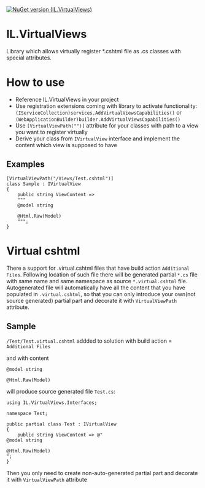 [![NuGet version (IL.VirtualViews)](https://img.shields.io/nuget/v/IL.VirtualViews.svg?style=flat-square)](https://www.nuget.org/packages/IL.VirtualViews/)
# IL.VirtualViews
Library which allows virtually register *.cshtml file as .cs classes with special attributes.

# How to use

* Reference IL.VirtualViews in your project
* Use registration extensions coming with library to activate functionality: `(IServiceCollection)services.AddVirtualViewsCapabilities()` or `(WebApplicationBuilder)builder.AddVirtualViewsCapabilities()`
* Use `[VirtualViewPath("")]` attribute for your classes with path to a view you want to register virtually
* Derive your class from `IVirtualView` interface and implement the content which view is supposed to have

## Examples
```
[VirtualViewPath("/Views/Test.cshtml")]
class Sample : IVirtualView
{
    public string ViewContent =>
    """
    @model string

    @Html.Raw(Model)
    """;
}
```
# Virtual cshtml

There a support for .virtual.cshtml files that have build action `Additional Files`.
Following location of such file there will be generated partial `*.cs` file with same name and same namespace as source `*.virtual.cshtml` file.
Autogenerated file will automatically have all the content that you have populated in `.virtual.cshtml`, so that you can only introduce your own(not source generated) partial part and decorate it with `VirtualViewPath` attribute.

## Sample

`/Test/Test.virtual.cshtml` addded to solution with build action = `Additional Files`

and with content
```
@model string

@Html.Raw(Model)
```

will produce source generated file `Test.cs`:

```
using IL.VirtualViews.Interfaces;

namespace Test;

public partial class Test : IVirtualView
{
    public string ViewContent => @"
@model string

@Html.Raw(Model)
";
}
```

Then you only need to create non-auto-generated partial part and decorate it with `VirtualViewPath` attribute
